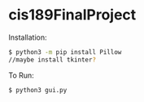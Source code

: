 # cis189FinalProject

Installation:
```sh
$ python3 -m pip install Pillow
//maybe install tkinter?
```

To Run:
```sh
$ python3 gui.py
```